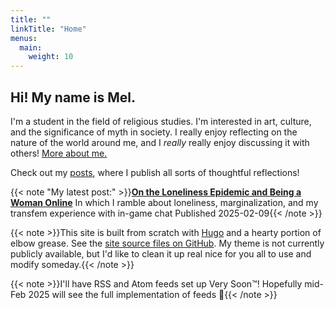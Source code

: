 ```yaml
---
title: ""
linkTitle: "Home"
menus:
  main:
    weight: 10
---
```


## Hi! My name is Mel.

I'm a student in the field of religious studies. I'm interested in art, culture, and the significance of myth in society. I really enjoy reflecting on the nature of the world around me, and I *really* really enjoy discussing it with others! [More about me.](/about)

Check out my [posts](/posts), where I publish all sorts of thoughtful reflections!

{{< note "My latest post:" >}}**[On the Loneliness Epidemic and Being a Woman Online](/2025/02/post-on-the-loneliness-epidemic-and-being-a-woman-online)**
In which I ramble about loneliness, marginalization, and my transfem experience with in-game chat
Published 2025-02-09{{< /note >}}

{{< note >}}This site is built from scratch with [Hugo](https://gohugo.io/) and a hearty portion of elbow grease. See the [site source files on GitHub](https://github.com/qx-7/meadwell.net). My theme is not currently publicly available, but I'd like to clean it up real nice for you all to use and modify someday.{{< /note >}}

{{< note >}}I'll have RSS and Atom feeds set up Very Soon™! Hopefully mid-Feb 2025 will see the full implementation of feeds 💪{{< /note >}}
